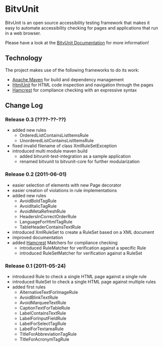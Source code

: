 BitvUnit
=============

BitvUnit is an open source accessibility testing framework that makes it easy to automate accessibility checking for pages and applications that run in a web browser.

Please have a look at the [BitvUnit Documentation] for more information!

Technology
----------

The project makes use of the following frameworks to do its work:

* [Apache Maven] for build and dependency management
* [HtmlUnit] for HTML code inspection and navigation through the pages
* [Hamcrest] for compliance checking with an expressive syntax

Change Log
----------

### Release 0.3 (????-??-??)

* added new rules
    * OrderedListContainsListItemsRule
    * UnorderedListContainsListItemsRule
* fixed invalid filename of class XmlRuleSetException
* introduced multi module maven build
    * added bitvunit-test-integration as a sample application
    * renamed bitvunit to bitvunit-core for further modularization

### Release 0.2 (2011-06-01)

* easier selection of elements with new Page decorator
* easier creation of violations in rule implementations
* added new rules
    * AvoidBoldTagRule
    * AvoidItalicTagRule
    * AvoidMetaRefreshRule
    * HeadersInCorrectOrderRule
    * LanguageForHtmlTagRule
    * TableHeaderContainsTextRule
* introduced XmlRuleSet to create a RuleSet based on a XML document
* improved documentation
* added [Hamcrest] Matchers for compliance checking
    * introduced RuleMatcher for verification against a specific Rule
    * introduced RuleSetMatcher for verification against a RuleSet

### Release 0.1 (2011-05-24)

* introduced Rule to check a single HTML page against a single rule
* introduced RuleSet to check a single HTML page against multiple rules
* added first rules
    * AlternativeTextForImageRule
    * AvoidBlinkTextRule
    * AvoidMarqueeTextRule
    * CaptionTextForTableRule
    * LabelContainsTextRule
    * LabelForInputFieldRule
    * LabelForSelectTagRule
    * LabelForTextareaRule
    * TitleForAbbreviationTagRule
    * TitleForAcronymTagRule

[Apache Maven]: http://maven.apache.org
[Hamcrest]: http://code.google.com/p/hamcrest
[HtmlUnit]: http://htmlunit.sourceforge.net
[BitvUnit Documentation]: http://bitvunit.codescape.de